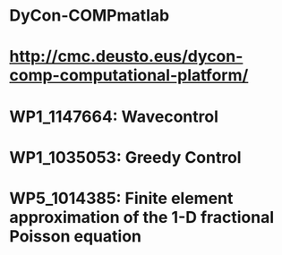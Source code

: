 # DyCon-COMPmatlab
# http://cmc.deusto.eus/dycon-comp-computational-platform/
# WP1_1147664: Wavecontrol
# WP1_1035053: Greedy Control 
# WP5_1014385: Finite element approximation of the 1-D fractional Poisson equation